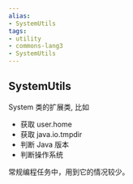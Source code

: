 ```yaml
---
alias: 
- SystemUtils
tags: 
- utility 
- commons-lang3 
- SystemUtils
---
```


## SystemUtils

System 类的扩展类, 比如

- 获取 user.home
- 获取 java.io.tmpdir
- 判断 Java 版本
- 判断操作系统

常规编程任务中，用到它的情况较少。